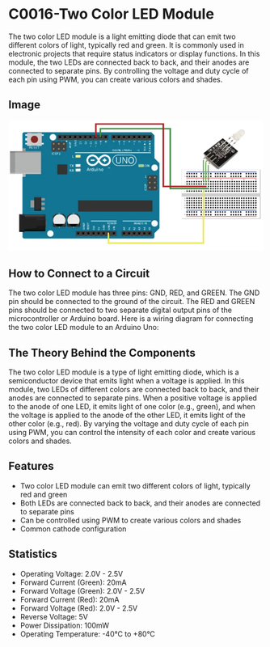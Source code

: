 # C0016-Two Color LED Module

The two color LED module is a light emitting diode that can emit two different colors of light, typically red and green. It is commonly used in electronic projects that require status indicators or display functions. In this module, the two LEDs are connected back to back, and their anodes are connected to separate pins. By controlling the voltage and duty cycle of each pin using PWM, you can create various colors and shades.

## Image

![IMG](IMG/IMG.png)

## How to Connect to a Circuit

The two color LED module has three pins: GND, RED, and GREEN. The GND pin should be connected to the ground of the circuit. The RED and GREEN pins should be connected to two separate digital output pins of the microcontroller or Arduino board. Here is a wiring diagram for connecting the two color LED module to an Arduino Uno:

## The Theory Behind the Components

The two color LED module is a type of light emitting diode, which is a semiconductor device that emits light when a voltage is applied. In this module, two LEDs of different colors are connected back to back, and their anodes are connected to separate pins. When a positive voltage is applied to the anode of one LED, it emits light of one color (e.g., green), and when the voltage is applied to the anode of the other LED, it emits light of the other color (e.g., red). By varying the voltage and duty cycle of each pin using PWM, you can control the intensity of each color and create various colors and shades.

## Features

- Two color LED module can emit two different colors of light, typically red and green 
- Both LEDs are connected back to back, and their anodes are connected to separate pins
- Can be controlled using PWM to create various colors and shades
- Common cathode configuration

## Statistics

- Operating Voltage: 2.0V - 2.5V
- Forward Current (Green): 20mA
- Forward Voltage (Green): 2.0V - 2.5V
- Forward Current (Red): 20mA
- Forward Voltage (Red): 2.0V - 2.5V
- Reverse Voltage: 5V
- Power Dissipation: 100mW
- Operating Temperature: -40°C to +80°C
